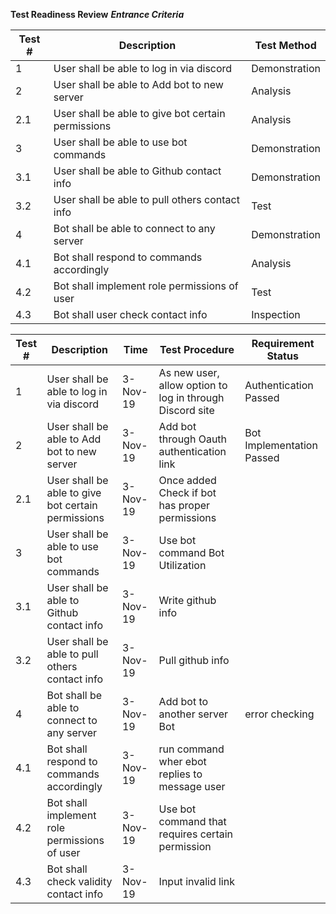**Test Readiness Review**
***Entrance Criteria***

|Test #|Description |Test Method | 
|--|--|--|
| 1 | User shall be able to log in via discord |Demonstration |
| 2 |  User shall be able to Add bot to new server|Analysis |
|2.1| User shall be able to give bot certain permissions |Analysis |
|3| User shall be able to use bot commands | Demonstration|
| 3.1 | User shall be able to Github contact info |Demonstration |
| 3.2 | User shall be able to pull others contact info |Test |
|  4| Bot shall be able to connect to any server |Demonstration |
|  4.1| Bot shall respond to commands accordingly | Analysis|
| 4.2 | Bot shall implement role permissions of user |Test |
| 4.3| Bot shall user check contact info | Inspection|

|Test #	|Description	|Time	|Test Procedure	|Requirement	Status|
|--|--|--|--|--|
|1	|User shall be able to log in via discord|	3-Nov-19|	As new user, allow option to log in through Discord site	|Authentication	Passed|
|2	|User shall be able to Add bot to new server	|3-Nov-19|	Add bot through Oauth authentication link	|Bot Implementation	Passed|
|2.1	|User shall be able to give bot certain permissions	|3-Nov-19|	Once added Check if bot has proper permissions||		Passed|
|3	|User shall be able to use bot commands	|3-Nov-19|	Use bot command	Bot Utilization||	Passed|
|3.1	|User shall be able to Github contact info	|3-Nov-19|	Write github info	||	Passed|
|3.2	|User shall be able to pull others contact info	|3-Nov-19|	Pull github info	||	Passed|
|4	|Bot shall be able to connect to any server	|3-Nov-19|	Add bot to another server	Bot| error checking|	Passed|
|4.1	|Bot shall respond to commands accordingly	|3-Nov-19|	run command wher ebot replies to message user		||Passed|
|4.2	|Bot shall implement role permissions of user	|3-Nov-19|	Use bot command that requires certain permission	||	Passed|
|4.3	|Bot shall check validity contact info	|3-Nov-19|	Input invalid link	||	Passed|
